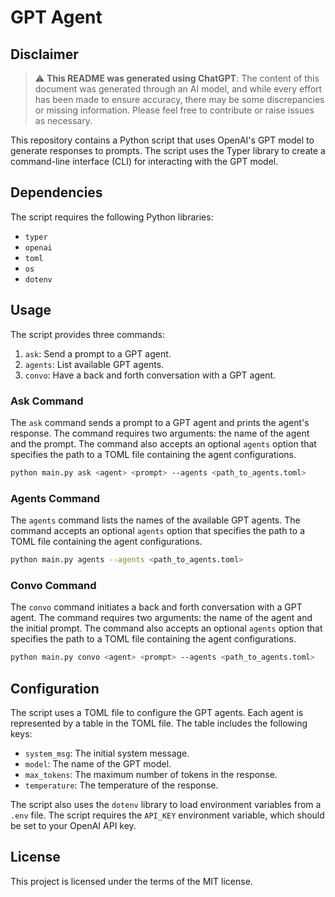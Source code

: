 # GPT Agent

## Disclaimer

> :warning: **This README was generated using ChatGPT**: The content of this document was generated through an AI model, and while every effort has been made to ensure accuracy, there may be some discrepancies or missing information. Please feel free to contribute or raise issues as necessary.

This repository contains a Python script that uses OpenAI's GPT model to generate responses to prompts. The script uses the Typer library to create a command-line interface (CLI) for interacting with the GPT model.

## Dependencies

The script requires the following Python libraries:

- `typer`
- `openai`
- `toml`
- `os`
- `dotenv`

## Usage

The script provides three commands:

1. `ask`: Send a prompt to a GPT agent.
2. `agents`: List available GPT agents.
3. `convo`: Have a back and forth conversation with a GPT agent.

### Ask Command

The `ask` command sends a prompt to a GPT agent and prints the agent's response. The command requires two arguments: the name of the agent and the prompt. The command also accepts an optional `agents` option that specifies the path to a TOML file containing the agent configurations.

```bash
python main.py ask <agent> <prompt> --agents <path_to_agents.toml>
```

### Agents Command

The `agents` command lists the names of the available GPT agents. The command accepts an optional `agents` option that specifies the path to a TOML file containing the agent configurations.

```bash
python main.py agents --agents <path_to_agents.toml>
```

### Convo Command

The `convo` command initiates a back and forth conversation with a GPT agent. The command requires two arguments: the name of the agent and the initial prompt. The command also accepts an optional `agents` option that specifies the path to a TOML file containing the agent configurations.

```bash
python main.py convo <agent> <prompt> --agents <path_to_agents.toml>
```

## Configuration

The script uses a TOML file to configure the GPT agents. Each agent is represented by a table in the TOML file. The table includes the following keys:

- `system_msg`: The initial system message.
- `model`: The name of the GPT model.
- `max_tokens`: The maximum number of tokens in the response.
- `temperature`: The temperature of the response.

The script also uses the `dotenv` library to load environment variables from a `.env` file. The script requires the `API_KEY` environment variable, which should be set to your OpenAI API key.

## License

This project is licensed under the terms of the MIT license.
